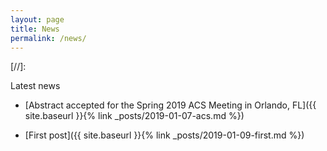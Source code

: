 ```yaml
---
layout: page
title: News
permalink: /news/
---
```


[//]: <amp-img width="600" height="300" layout="responsive" src="http://lorempixel.com/600/300/sports"></amp-img>

Latest news

* [Abstract accepted for the Spring 2019 ACS Meeting in Orlando, FL]({{ site.baseurl }}{% link _posts/2019-01-07-acs.md %})     

* [First post]({{ site.baseurl }}{% link _posts/2019-01-09-first.md %})
